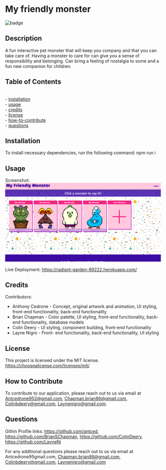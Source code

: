 # My friendly monster

![badge](https://img.shields.io/badge/License-MIT-blue)

## Description

A fun interactive pet monster that will keep you company and that you can take care of. Having a monster to care for can give you a sense of responsibility and belonging. Can bring a feeling of nostalgia to some and a fun new companion for children. 


## Table of Contents
<br>- [installation](#installation)
<br>- [usage](#usage)
<br>- [credits](#credits)
<br>- [license](#license)
<br>- [how-to-contribute](#how-to-contribute)
<br>- [questions](#questions)

## Installation
To install necessary dependencies, run the following command:
npm run i

## Usage

Screenshot: ![Demo screenshot](./client/src/pages/assets/monster-dashboard-snippet.PNG)

Live Deployment:
https://radiant-garden-89222.herokuapp.com/

## Credits

Contributors: 
- Anthony Cedrone - Concept, original artwork and animation, UI styling, front-end functionality, back-end functionality
- Brian Chapman - Color palette, UI styling,  front-end functionality, back-end functionality, database models
- Colin Deery - UI styling, component building, front-end functionality
- Layne Nigro - Front- end functionality, back-end functionality, UI styling 

## License
This project is licensed under the MIT license. https://choosealicense.com/licenses/mit/


## How to Contribute

To contribute to our application, please reach out to us via email at Antcedrone952@gmail.com, Chapman.brian86@gmail.com, Colinbdeery@gmail.com, Laynenigro@gmail.com.


## Questions


Githin Profile links: https://github.com/antced, https://github.com/BrianSChapman, https://github.com/ColinDeery, https://github.com/LayneNi


For any additional questions please reach out to us via email at Antcedrone95gmail.com, Chapman.brian86@gmail.com, Colinbdeery@gmail.com, Laynenigro@gmail.com
